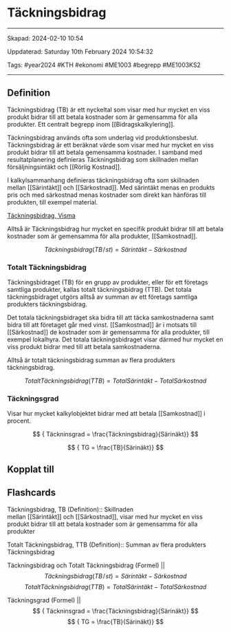 # Täckningsbidrag

---

Skapad: 2024-02-10 10:54

Uppdaterad: Saturday 10th February 2024 10:54:32

Tags: #year2024 #KTH #ekonomi #ME1003 #begrepp #ME1003KS2

---

## Definition

Täckningsbidrag (TB) är ett nyckeltal som visar med hur mycket en viss produkt bidrar till att betala kostnader som är gemensamma för alla produkter. Ett centralt begrepp inom [[Bidragskalkylering]].

Täckningsbidrag används ofta som underlag vid produktionsbeslut. Täckningsbidrag är ett beräknat värde som visar med hur mycket en viss produkt bidrar till att betala gemensamma kostnader. I samband med resultatplanering definieras Täckningsbidrag som skillnaden mellan försäljningsintäkt och [[Rörlig Kostnad]].

I kalkylsammanhang definieras täckningsbidrag ofta som skillnaden mellan [[Särintäkt]] och [[Särkostnad]]. Med särintäkt menas en produkts pris och med särkostnad menas kostnader som direkt kan hänföras till produkten, till exempel material.

[Täckningsbidrag, Visma](https://vismaspcs.se/ekonomiska-termer/vad-ar-tackningsbidrag)

Alltså är Täckningsbidrag hur mycket en specifik produkt bidrar till att betala kostnader som är gemensamma för alla produkter, [[Samkostnad]].

$$
{ Täckningsbidrag (TB\!/\!st) = Särintäkt - Särkostnad}
$$

### Totalt Täckningsbidrag

Täckningsbidraget (TB) för en grupp av produkter, eller för ett företags samtliga produkter, kallas totalt täckningsbidrag (TTB). Det totala täckningsbidraget utgörs alltså av summan av ett företags samtliga produkters täckningsbidrag.

Det totala täckningsbidraget ska bidra till att täcka samkostnaderna samt bidra till att företaget går med vinst. [[Samkostnad]] är i motsats till [[Särkostnad]] de kostnader som är gemensamma för alla produkter, till exempel lokalhyra. Det totala täckningsbidraget visar därmed hur mycket en viss produkt bidrar med till att betala samkostnaderna.

Alltså är totalt täckningsbidrag summan av flera produkters täckningsbidrag.

$$
{ Totalt Täckningsbidrag (TTB) = Total Särintäkt - Total Särkostnad }
$$

### Täckningsgrad

Visar hur mycket kalkylobjektet bidrar med att betala [[Samkostnad]] i procent.

$$
{ Täckninsgrad =
\frac{Täckningsbidrag}{Särinäkt}}
$$

$$
{ TG =
\frac{TB}{Särinäkt}}
$$

## Kopplat till

## Flashcards

Täckningsbidrag, TB (Definition):: Skillnaden mellan [[Särintäkt]] och [[Särkostnad]], visar med hur mycket en viss produkt bidrar till att betala kostnader som är gemensamma för alla produkter

Totalt Täckningsbidrag, TTB (Definition):: Summan av flera produkters Täckningsbidrag

Täckningsbidrag och Totalt Täckningsbidrag (Formel)
||
$$
{ Täckningsbidrag (TB\!/\!st) = Särintäkt - Särkostnad}
$$
$$
{ Totalt Täckningsbidrag (TTB) = Total Särintäkt - Total Särkostnad }
$$

Täckningsgrad (Formel)
||
$$
{ Täckninsgrad =
\frac{Täckningsbidrag}{Särinäkt}}
$$
$$
{ TG =
\frac{TB}{Särinäkt}}
$$
